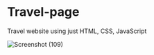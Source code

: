 # Travel-page
Travel website using just HTML, CSS, JavaScript

![Screenshot (109)](https://github.com/AryanSarang/Travel-page/assets/100875078/b924dd82-af30-43e5-a791-03851bec6bc7)
